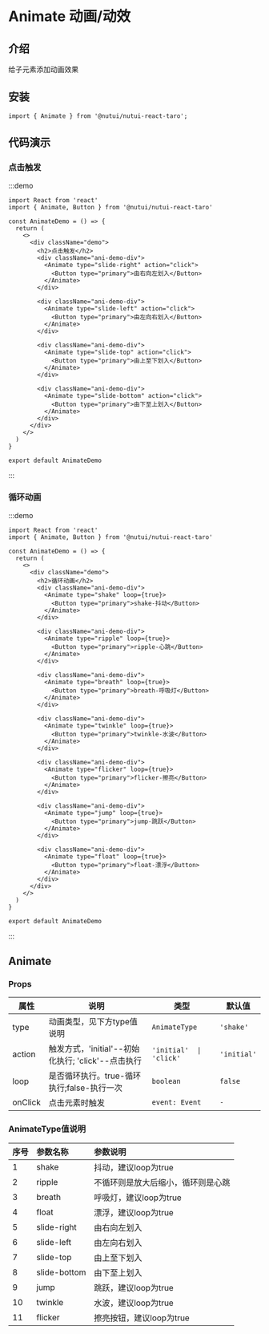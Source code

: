 # Animate 动画/动效

## 介绍

给子元素添加动画效果

## 安装

```tsx
import { Animate } from '@nutui/nutui-react-taro';
```

## 代码演示
### 点击触发

:::demo

```tsx
import React from 'react'
import { Animate, Button } from '@nutui/nutui-react-taro'

const AnimateDemo = () => {
  return (
    <>
      <div className="demo">
        <h2>点击触发</h2>
        <div className="ani-demo-div">
          <Animate type="slide-right" action="click">
            <Button type="primary">由右向左划入</Button>
          </Animate>
        </div>

        <div className="ani-demo-div">
          <Animate type="slide-left" action="click">
            <Button type="primary">由左向右划入</Button>
          </Animate>
        </div>

        <div className="ani-demo-div">
          <Animate type="slide-top" action="click">
            <Button type="primary">由上至下划入</Button>
          </Animate>
        </div>

        <div className="ani-demo-div">
          <Animate type="slide-bottom" action="click">
            <Button type="primary">由下至上划入</Button>
          </Animate>
        </div>
      </div>
    </>
  )
}

export default AnimateDemo
```

:::


### 循环动画

:::demo

```tsx
import React from 'react'
import { Animate, Button } from '@nutui/nutui-react-taro'

const AnimateDemo = () => {
  return (
    <>
      <div className="demo">
        <h2>循环动画</h2>
        <div className="ani-demo-div">
          <Animate type="shake" loop={true}>
            <Button type="primary">shake-抖动</Button>
          </Animate>
        </div>

        <div className="ani-demo-div">
          <Animate type="ripple" loop={true}>
            <Button type="primary">ripple-心跳</Button>
          </Animate>
        </div>

        <div className="ani-demo-div">
          <Animate type="breath" loop={true}>
            <Button type="primary">breath-呼吸灯</Button>
          </Animate>
        </div>

        <div className="ani-demo-div">
          <Animate type="twinkle" loop={true}>
            <Button type="primary">twinkle-水波</Button>
          </Animate>
        </div>

        <div className="ani-demo-div">
          <Animate type="flicker" loop={true}>
            <Button type="primary">flicker-擦亮</Button>
          </Animate>
        </div>

        <div className="ani-demo-div">
          <Animate type="jump" loop={true}>
            <Button type="primary">jump-跳跃</Button>
          </Animate>
        </div>

        <div className="ani-demo-div">
          <Animate type="float" loop={true}>
            <Button type="primary">float-漂浮</Button>
          </Animate>
        </div>
      </div>
    </>
  )
}

export default AnimateDemo

```

:::


## Animate

### Props

| 属性 | 说明                             | 类型   | 默认值           |
|--------------|----------------------------------|--------|------------------|
| type         | 动画类型，见下方type值说明               | `AnimateType` | `'shake'`                |
| action         | 触发方式，'initial'--初始化执行;  'click'--点击执行              | `'initial'  \|  'click'` | `'initial'`             |
| loop         | 是否循环执行。true-循环执行;false-执行一次              | `boolean` | `false`               |
| onClick  | 点击元素时触发 | `event: Event` | `-` |


### AnimateType值说明

|    序号  |    参数名称     |      参数说明     |
|:-------|:------- | :----------|
| 1|   shake  | 抖动，建议loop为true
| 2 |   ripple  | 不循环则是放大后缩小，循环则是心跳
|3 |   breath  | 呼吸灯，建议loop为true
|4 |   float  | 漂浮，建议loop为true
|5|   slide-right  | 由右向左划入
|6 |   slide-left  | 由左向右划入
|7|   slide-top  | 由上至下划入
| 8 |   slide-bottom  | 由下至上划入
|9 |   jump  | 跳跃，建议loop为true
|10 |   twinkle  | 水波，建议loop为true
|11 |   flicker  | 擦亮按钮，建议loop为true